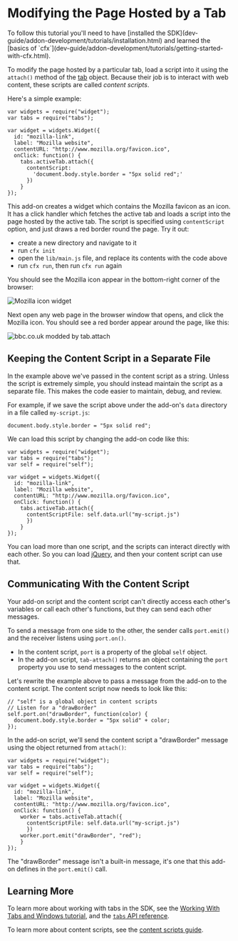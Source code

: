 <!-- This Source Code Form is subject to the terms of the Mozilla Public
   - License, v. 2.0. If a copy of the MPL was not distributed with this
   - file, You can obtain one at http://mozilla.org/MPL/2.0/. -->

# Modifying the Page Hosted by a Tab #

<span class="aside">
To follow this tutorial you'll need to have
[installed the SDK](dev-guide/addon-development/tutorials/installation.html)
and learned the
[basics of `cfx`](dev-guide/addon-development/tutorials/getting-started-with-cfx.html).
</span>

To modify the page hosted by a particular tab, load a script into it
using the `attach()` method of the
[tab](packages/addon-kit/docs/tabs.html) object. Because their job is
to interact with web content, these scripts are called *content scripts*.

Here's a simple example:

    var widgets = require("widget");
    var tabs = require("tabs");

    var widget = widgets.Widget({
      id: "mozilla-link",
      label: "Mozilla website",
      contentURL: "http://www.mozilla.org/favicon.ico",
      onClick: function() {
        tabs.activeTab.attach({
          contentScript:
            'document.body.style.border = "5px solid red";'
          })
        }
    });

This add-on creates a widget which contains the Mozilla favicon as an icon.
It has a click handler which fetches the active tab and loads a
script into the page hosted by the active tab. The script is specified using
`contentScript` option, and just draws
a red border round the page. Try it out:

* create a new directory and navigate to it
* run `cfx init`
* open the `lib/main.js` file, and replace its contents with the code above
* run `cfx run`, then run `cfx run` again

You should see the Mozilla icon appear in the bottom-right corner of the
browser:

<img class="image-center" src="static-files/media/screenshots/widget-mozilla.png"
alt="Mozilla icon widget" />

Next open any web page in the browser window that opens, and click the
Mozilla icon. You should see a red border appear around the page, like this:

<img class="image-center" src="static-files/media/screenshots/tabattach-bbc.png"
alt="bbc.co.uk modded by tab.attach" />

## Keeping the Content Script in a Separate File ##

In the example above we've passed in the content script as a string. Unless
the script is extremely simple, you should instead maintain the script as a
separate file. This makes the code easier to maintain, debug, and review.

For example, if we save the script above under the add-on's `data` directory
in a file called `my-script.js`:

    document.body.style.border = "5px solid red";

We can load this script by changing the add-on code like this:

    var widgets = require("widget");
    var tabs = require("tabs");
    var self = require("self");

    var widget = widgets.Widget({
      id: "mozilla-link",
      label: "Mozilla website",
      contentURL: "http://www.mozilla.org/favicon.ico",
      onClick: function() {
        tabs.activeTab.attach({
          contentScriptFile: self.data.url("my-script.js")
          })
        }
    });

You can load more than one script, and the scripts can interact
directly with each other. So you can load [jQuery](http://jquery.com/),
and then your content script can use that.

## Communicating With the Content Script ##

Your add-on script and the content script can't directly
access each other's variables or call each other's functions, but they
can send each other messages.

To send a
message from one side to the other, the sender calls `port.emit()` and
the receiver listens using `port.on()`.

* In the content script, `port` is a property of the global `self` object.
* In the add-on script, `tab-attach()` returns an object containing the
`port` property you use to send messages to the content script.

Let's rewrite the example above to pass a message from the add-on to
the content script. The content script now needs to look like this:

    // "self" is a global object in content scripts
    // Listen for a "drawBorder"
    self.port.on("drawBorder", function(color) {
      document.body.style.border = "5px solid" + color;
    });

In the add-on script, we'll send the content script a "drawBorder" message
using the object returned from `attach()`:

    var widgets = require("widget");
    var tabs = require("tabs");
    var self = require("self");

    var widget = widgets.Widget({
      id: "mozilla-link",
      label: "Mozilla website",
      contentURL: "http://www.mozilla.org/favicon.ico",
      onClick: function() {
        worker = tabs.activeTab.attach({
          contentScriptFile: self.data.url("my-script.js")
          })
        worker.port.emit("drawBorder", "red");
        }
    });

The "drawBorder" message isn't a built-in message, it's one that this
add-on defines in the `port.emit()` call.

## Learning More ##

To learn more about working with tabs in the SDK, see the
[Working With Tabs and Windows tutorial](dev-guide/addon-development/tutorials/tabs-and-windows.html),
and the [`tabs` API reference](packages/addon-kit/docs/tabs.html).

To learn more about content scripts, see the
[content scripts guide](dev-guide/addon-development/web-content.html).